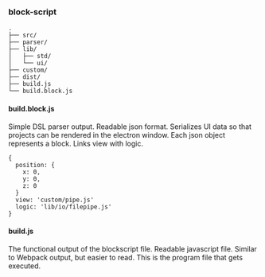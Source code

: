 ### block-script

```
.
├── src/
├── parser/
├── lib/
│   ├── std/
│   └── ui/
├── custom/
├── dist/
├── build.js
└── build.block.js
```

#### build.block.js
Simple DSL parser output. Readable json format. Serializes UI data so that projects can be rendered in the electron window.  Each json object represents a block.  Links view with logic.

```
{
  position: {
    x: 0,
    y: 0,
    z: 0
  }
  view: 'custom/pipe.js'
  logic: 'lib/io/filepipe.js'
}
```

#### build.js
The functional output of the blockscript file.   Readable javascript file.  Similar to Webpack output, but easier to read.  This is the program file that gets executed.